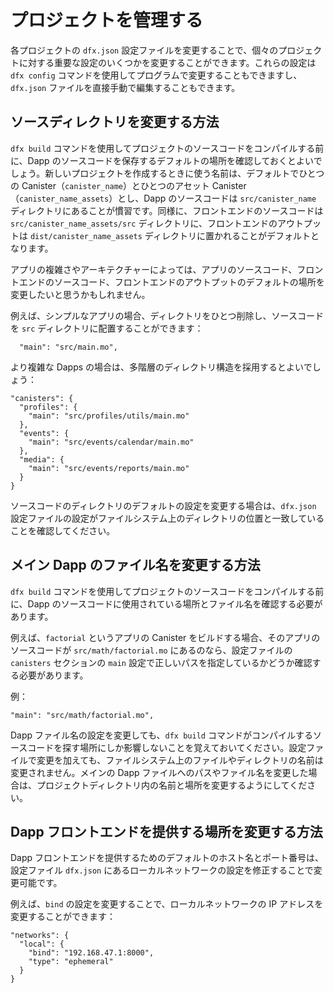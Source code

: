 # プロジェクトを管理する

各プロジェクトの `dfx.json` 設定ファイルを変更することで、個々のプロジェクトに対する重要な設定のいくつかを変更することができます。これらの設定は `dfx config` コマンドを使用してプログラムで変更することもできますし、 `dfx.json` ファイルを直接手動で編集することもできます。

## ソースディレクトリを変更する方法

`dfx build` コマンドを使用してプロジェクトのソースコードをコンパイルする前に、Dapp のソースコードを保存するデフォルトの場所を確認しておくとよいでしょう。新しいプロジェクトを作成するときに使う名前は、デフォルトでひとつの Canister（`canister_name`）とひとつのアセット Canister（`canister_name_assets`）とし、Dapp のソースコードは `src/canister_name` ディレクトリにあることが慣習です。同様に、フロントエンドのソースコードは `src/canister_name_assets/src` ディレクトリに、フロントエンドのアウトプットは `dist/canister_name_assets` ディレクトリに置かれることがデフォルトとなります。

アプリの複雑さやアーキテクチャーによっては、アプリのソースコード、フロントエンドのソースコード、フロントエンドのアウトプットのデフォルトの場所を変更したいと思うかもしれません。

例えば、シンプルなアプリの場合、ディレクトリをひとつ削除し、ソースコードを `src` ディレクトリに配置することができます：

      "main": "src/main.mo",

より複雑な Dapps の場合は、多階層のディレクトリ構造を採用するとよいでしょう：

    "canisters": {
      "profiles": {
        "main": "src/profiles/utils/main.mo"
      },
      "events": {
        "main": "src/events/calendar/main.mo"
      },
      "media": {
        "main": "src/events/reports/main.mo"
      }
    }

ソースコードのディレクトリのデフォルトの設定を変更する場合は、`dfx.json` 設定ファイルの設定がファイルシステム上のディレクトリの位置と一致していることを確認してください。

## メイン Dapp のファイル名を変更する方法

`dfx build` コマンドを使用してプロジェクトのソースコードをコンパイルする前に、Dapp のソースコードに使用されている場所とファイル名を確認する必要があります。

例えば、`factorial` というアプリの Canister をビルドする場合、そのアプリのソースコードが `src/math/factorial.mo` にあるのなら、設定ファイルの `canisters` セクションの `main` 設定で正しいパスを指定しているかどうか確認する必要があります。

例：

    "main": "src/math/factorial.mo",

Dapp ファイル名の設定を変更しても、`dfx build` コマンドがコンパイルするソースコードを探す場所にしか影響しないことを覚えておいてください。設定ファイルで変更を加えても、ファイルシステム上のファイルやディレクトリの名前は変更されません。メインの Dapp ファイルへのパスやファイル名を変更した場合は、プロジェクトディレクトリ内の名前と場所を変更するようにしてください。

## Dapp フロントエンドを提供する場所を変更する方法

Dapp フロントエンドを提供するためのデフォルトのホスト名とポート番号は、設定ファイル `dfx.json` にあるローカルネットワークの設定を修正することで変更可能です。

例えば、`bind` の設定を変更することで、ローカルネットワークの IP アドレスを変更することができます：

    "networks": {
      "local": {
        "bind": "192.168.47.1:8000",
        "type": "ephemeral"
      }
    }

<!--
# Managing Projects

You can modify some key settings for individual projects by modifying each project’s `dfx.json` configuration file. You can use the `dfx config` command to change these settings programmatically or manually edit the `dfx.json` file directly.

## How to change the source directory

Before you compile source code for your project using the `dfx build` command, you might want to check the default location for storing the source code for your dapp. By default, the name you use to create a new project is the name used for one canister (`canister_name`) and one assets canister (`canister_name_assets`), and dapp source code is expected to be in the `src/canister_name` directory. Similarly, the default location for frontend source code is in the `src/canister_name_assets/src` directory and frontend output is located in the `dist/canister_name_assets` directory.

Depending on your dapp’s complexity and architecture, however, you might want to modify the default location for the dapp source code, the frontend source code, or frontend output.

For example, for a simple dapp, you might want to eliminate one directory level and place the source code in the `src` directory:

      "main": "src/main.mo",

For more complex dapps, you might want to use a multi-tiered directory structure:

    "canisters": {
      "profiles": {
        "main": "src/profiles/utils/main.mo"
      },
      "events": {
        "main": "src/events/calendar/main.mo"
      },
      "media": {
        "main": "src/events/reports/main.mo"
      }
    }

If you modify the default settings for a source code directory, be sure that the settings in the `dfx.json` configuration file match the directory location on the file system.

## How to change the main dapp filename

Before you compile source code for your project using the `dfx build` command, you should verify the location and file name used for your dapp’s source code.

For example, if you want to build a canister for the `factorial` dapp and the source code for the dapp is located in `src/math/factorial.mo`, you should be sure that you have the correct path specified for the `main` setting in the `canisters` section of the configuration file.

For example:

    "main": "src/math/factorial.mo",

Keep in mind that changing the configuration setting for the dapp file name only affects where the `dfx build` command looks for the source code to compile. Making changes in the configuration file does not rename any files or directories on the file system. If you change the path to the main dapp file or the name of the file itself, be sure to change the name and location within your project directory.

## How to change the location for serving the dapp frontend

You can change the default host name and port number for serving the dapp frontend by modifying the local network settings in the `dfx.json` configuration file.

For example, you can change the IP address for the local network by modifying the `bind` setting:

    "networks": {
      "local": {
        "bind": "192.168.47.1:8000",
        "type": "ephemeral"
      }
    }

-->